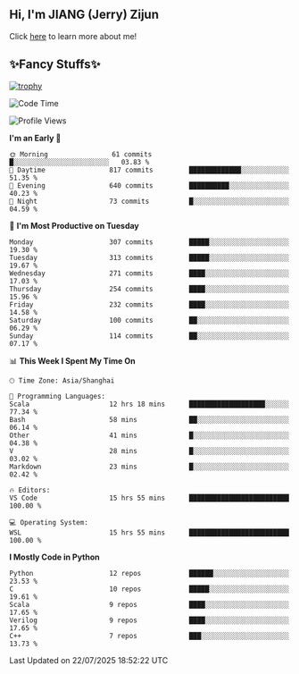 ## Hi, I'm JIANG (Jerry) Zijun

Click [here](https://jzjerry.github.io/about/) to learn more about me!

## ✨Fancy Stuffs✨
[![trophy](https://github-profile-trophy.vercel.app/?username=jzjerry&theme=onedark)](https://github.com/ryo-ma/github-profile-trophy)
<!--START_SECTION:waka-->
![Code Time](http://img.shields.io/badge/Code%20Time-1%2C437%20hrs%201%20min-blue)

![Profile Views](http://img.shields.io/badge/Profile%20Views-0-blue)

**I'm an Early 🐤** 

```text
🌞 Morning                61 commits          █░░░░░░░░░░░░░░░░░░░░░░░░   03.83 % 
🌆 Daytime                817 commits         █████████████░░░░░░░░░░░░   51.35 % 
🌃 Evening                640 commits         ██████████░░░░░░░░░░░░░░░   40.23 % 
🌙 Night                  73 commits          █░░░░░░░░░░░░░░░░░░░░░░░░   04.59 % 
```
📅 **I'm Most Productive on Tuesday** 

```text
Monday                   307 commits         █████░░░░░░░░░░░░░░░░░░░░   19.30 % 
Tuesday                  313 commits         █████░░░░░░░░░░░░░░░░░░░░   19.67 % 
Wednesday                271 commits         ████░░░░░░░░░░░░░░░░░░░░░   17.03 % 
Thursday                 254 commits         ████░░░░░░░░░░░░░░░░░░░░░   15.96 % 
Friday                   232 commits         ████░░░░░░░░░░░░░░░░░░░░░   14.58 % 
Saturday                 100 commits         ██░░░░░░░░░░░░░░░░░░░░░░░   06.29 % 
Sunday                   114 commits         ██░░░░░░░░░░░░░░░░░░░░░░░   07.17 % 
```


📊 **This Week I Spent My Time On** 

```text
🕑︎ Time Zone: Asia/Shanghai

💬 Programming Languages: 
Scala                    12 hrs 18 mins      ███████████████████░░░░░░   77.34 % 
Bash                     58 mins             ██░░░░░░░░░░░░░░░░░░░░░░░   06.14 % 
Other                    41 mins             █░░░░░░░░░░░░░░░░░░░░░░░░   04.38 % 
V                        28 mins             █░░░░░░░░░░░░░░░░░░░░░░░░   03.02 % 
Markdown                 23 mins             █░░░░░░░░░░░░░░░░░░░░░░░░   02.42 % 

🔥 Editors: 
VS Code                  15 hrs 55 mins      █████████████████████████   100.00 % 

💻 Operating System: 
WSL                      15 hrs 55 mins      █████████████████████████   100.00 % 
```

**I Mostly Code in Python** 

```text
Python                   12 repos            ██████░░░░░░░░░░░░░░░░░░░   23.53 % 
C                        10 repos            █████░░░░░░░░░░░░░░░░░░░░   19.61 % 
Scala                    9 repos             ████░░░░░░░░░░░░░░░░░░░░░   17.65 % 
Verilog                  9 repos             ████░░░░░░░░░░░░░░░░░░░░░   17.65 % 
C++                      7 repos             ███░░░░░░░░░░░░░░░░░░░░░░   13.73 % 
```




 Last Updated on 22/07/2025 18:52:22 UTC
<!--END_SECTION:waka-->
